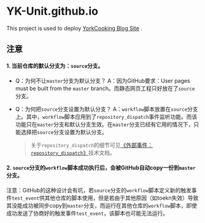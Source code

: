 # YK-Unit.github.io

This project is used to deploy [YorkCooking Blog Site](https://yorkfish.me) .



## 注意

#### 1. 当前仓库的默认分支为：`source`分支。

- Q：为何不让`master`分支为默认分支？
  A：因为GitHub要求：User pages must be built from the `master` branch。而静态网页工程只好放在了`source`分支。

  
  
- Q：为何把`source`分支设置为默认分支？
   A：`workflow`脚本放置在`source`分支上。其中，`workflow`脚本应用到了`repository_dispatch`事件监听功能。而该功能只在`master`分支和默认分支生效。在`master`分支已经有它用的情况下，只能选择把`source`分支设置为默认分支。
   
   > 关于`repository_dispatch`的细节可见[《外部事件：`repository_dispatch`》](https://help.github.com/cn/actions/reference/events-that-trigger-workflows#)技术文档。



#### 2. `source`分支的`workflow`脚本成功执行后，会被GitHub自动copy一份到`master`分支。

​	注意：GitHub的这种设计会有坑，若`source`分支的`workflow`脚本定义新的触发事件`test_event`供其他仓库的脚本使用，但是若由于其他原因（如toekn失效）导致其没能成功被同步copy到`master`分支，而运行在其他仓库的`workflow`脚本，即使成功发送了协商好的触发事件`test_event`，该脚本也可能无法运行。

